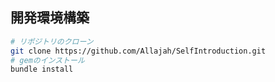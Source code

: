 ## 開発環境構築
```sh
# リポジトリのクローン
git clone https://github.com/Allajah/SelfIntroduction.git
# gemのインストール
bundle install
```
